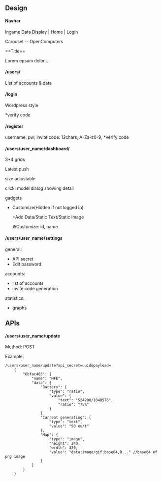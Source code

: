 ## Design

#### Navbar

Ingame Data Display | 	Home  	| Login

Carousel -- OpenComputers

==Title==

Lorem epsum dolor ...

#### /users/

List of accounts & data

#### /login

Wordpress style

*verify code

#### /register

username; pw; invite code: 12chars, A-Za-z0-9; *verify code

#### /users/user_name/dashboard/

3*4 grids

Latest push

size adjustable

click: model dialog showing detail

gadgets

- Customize(Hidden if not logged in)

  +Add Data/Static Text/Static Image

  ⚙Customize: id, name

#### /users/user_name/settings

general:

- API secret
- Edit password

accounts:

- list of accounts
- invite code generation

statistics:

- graphs

## APIs

#### /users/user_name/update

Method: POST

Example:

```
/users/user_name/update?api_secret=uuid&payload=
    {
    	"6bfac483": {
    		"name": "MFE",
    		"data": {
                "Battery": {
                    "type": "ratio",
                    "value": {
                        "text": "524288/1048576",
                        "ratio": "75%"
                    }
                }
                "Current generating": {
                	"type": "text",
                	"value": "50 eu/t"
           		},
            	"Map": {
                	"type": "image",
                	"height": 240,
                	"width": 320,
                	"value": "data:image/gif;base64,R..." //base64 of png image
            	}
            }
        }
    }

```

